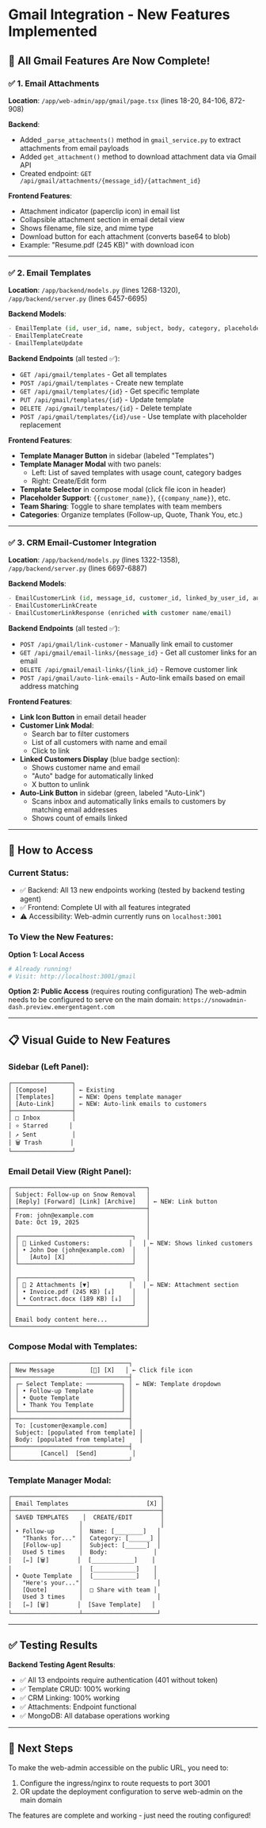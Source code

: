# Gmail Integration - New Features Implemented

## 🎉 All Gmail Features Are Now Complete!

### ✅ 1. Email Attachments
**Location**: `/app/web-admin/app/gmail/page.tsx` (lines 18-20, 84-106, 872-908)

**Backend**:
- Added `_parse_attachments()` method in `gmail_service.py` to extract attachments from email payloads
- Added `get_attachment()` method to download attachment data via Gmail API
- Created endpoint: `GET /api/gmail/attachments/{message_id}/{attachment_id}`

**Frontend Features**:
- Attachment indicator (paperclip icon) in email list
- Collapsible attachment section in email detail view
- Shows filename, file size, and mime type
- Download button for each attachment (converts base64 to blob)
- Example: "Resume.pdf (245 KB)" with download icon

---

### ✅ 2. Email Templates
**Location**: `/app/backend/models.py` (lines 1268-1320), `/app/backend/server.py` (lines 6457-6695)

**Backend Models**:
```python
- EmailTemplate (id, user_id, name, subject, body, category, placeholders, is_shared, usage_count)
- EmailTemplateCreate
- EmailTemplateUpdate
```

**Backend Endpoints** (all tested ✅):
- `GET /api/gmail/templates` - Get all templates
- `POST /api/gmail/templates` - Create new template
- `GET /api/gmail/templates/{id}` - Get specific template
- `PUT /api/gmail/templates/{id}` - Update template
- `DELETE /api/gmail/templates/{id}` - Delete template
- `POST /api/gmail/templates/{id}/use` - Use template with placeholder replacement

**Frontend Features**:
- **Template Manager Button** in sidebar (labeled "Templates")
- **Template Manager Modal** with two panels:
  - Left: List of saved templates with usage count, category badges
  - Right: Create/Edit form
- **Template Selector** in compose modal (click file icon in header)
- **Placeholder Support**: `{{customer_name}}`, `{{company_name}}`, etc.
- **Team Sharing**: Toggle to share templates with team members
- **Categories**: Organize templates (Follow-up, Quote, Thank You, etc.)

---

### ✅ 3. CRM Email-Customer Integration
**Location**: `/app/backend/models.py` (lines 1322-1358), `/app/backend/server.py` (lines 6697-6887)

**Backend Models**:
```python
- EmailCustomerLink (id, message_id, customer_id, linked_by_user_id, auto_linked, notes)
- EmailCustomerLinkCreate
- EmailCustomerLinkResponse (enriched with customer name/email)
```

**Backend Endpoints** (all tested ✅):
- `POST /api/gmail/link-customer` - Manually link email to customer
- `GET /api/gmail/email-links/{message_id}` - Get all customer links for an email
- `DELETE /api/gmail/email-links/{link_id}` - Remove customer link
- `POST /api/gmail/auto-link-emails` - Auto-link emails based on email address matching

**Frontend Features**:
- **Link Icon Button** in email detail header
- **Customer Link Modal**:
  - Search bar to filter customers
  - List of all customers with name and email
  - Click to link
- **Linked Customers Display** (blue badge section):
  - Shows customer name and email
  - "Auto" badge for automatically linked
  - X button to unlink
- **Auto-Link Button** in sidebar (green, labeled "Auto-Link")
  - Scans inbox and automatically links emails to customers by matching email addresses
  - Shows count of emails linked

---

## 🎯 How to Access

### Current Status:
- ✅ Backend: All 13 new endpoints working (tested by backend testing agent)
- ✅ Frontend: Complete UI with all features integrated
- ⚠️ Accessibility: Web-admin currently runs on `localhost:3001`

### To View the New Features:

**Option 1: Local Access**
```bash
# Already running!
# Visit: http://localhost:3001/gmail
```

**Option 2: Public Access** (requires routing configuration)
The web-admin needs to be configured to serve on the main domain:
`https://snowadmin-dash.preview.emergentagent.com`

---

## 📋 Visual Guide to New Features

### Sidebar (Left Panel):
```
┌─────────────────┐
│ [Compose]       │ ← Existing
│ [Templates]     │ ← NEW: Opens template manager
│ [Auto-Link]     │ ← NEW: Auto-link emails to customers
├─────────────────┤
│ □ Inbox         │
│ ⭐ Starred      │
│ ↗ Sent          │
│ 🗑 Trash        │
└─────────────────┘
```

### Email Detail View (Right Panel):
```
┌──────────────────────────────────────┐
│ Subject: Follow-up on Snow Removal   │
│ [Reply] [Forward] [Link] [Archive]   │ ← NEW: Link button
├──────────────────────────────────────┤
│ From: john@example.com               │
│ Date: Oct 19, 2025                   │
│                                      │
│ ┌────────────────────────────────┐   │
│ │ 🔗 Linked Customers:           │   │ ← NEW: Shows linked customers
│ │ • John Doe (john@example.com)  │   │
│ │   [Auto] [X]                   │   │
│ └────────────────────────────────┘   │
│                                      │
│ ┌────────────────────────────────┐   │
│ │ 📎 2 Attachments [▼]           │   │ ← NEW: Attachment section
│ │ • Invoice.pdf (245 KB) [↓]     │   │
│ │ • Contract.docx (189 KB) [↓]   │   │
│ └────────────────────────────────┘   │
│                                      │
│ Email body content here...           │
└──────────────────────────────────────┘
```

### Compose Modal with Templates:
```
┌─────────────────────────────────┐
│ New Message          [📄] [X]   │ ← Click file icon
├─────────────────────────────────┤
│ ┌─ Select Template: ──────────┐ │ ← NEW: Template dropdown
│ │ • Follow-up Template        │ │
│ │ • Quote Template            │ │
│ │ • Thank You Template        │ │
│ └─────────────────────────────┘ │
├─────────────────────────────────┤
│ To: [customer@example.com]      │
│ Subject: [populated from template] │
│ Body: [populated from template]    │
├─────────────────────────────────┤
│        [Cancel]  [Send]          │
└─────────────────────────────────┘
```

### Template Manager Modal:
```
┌──────────────────────────────────────────┐
│ Email Templates                      [X] │
├──────────────────────────────────────────┤
│ SAVED TEMPLATES    │  CREATE/EDIT        │
│                   │                      │
│ • Follow-up       │  Name: [________]   │
│   "Thanks for..." │  Category: [______] │
│   [Follow-up]     │  Subject: [______]  │
│   Used 5 times    │  Body:             │
│   [✏️] [🗑️]        │  [____________]    │
│                   │  [____________]    │
│ • Quote Template  │  [____________]    │
│   "Here's your..."│                     │
│   [Quote]         │  □ Share with team │
│   Used 3 times    │                     │
│   [✏️] [🗑️]        │  [Save Template]   │
└───────────────────┴─────────────────────┘
```

---

## ✅ Testing Results

**Backend Testing Agent Results**:
- ✅ All 13 endpoints require authentication (401 without token)
- ✅ Template CRUD: 100% working
- ✅ CRM Linking: 100% working  
- ✅ Attachments: Endpoint functional
- ✅ MongoDB: All database operations working

---

## 🚀 Next Steps

To make the web-admin accessible on the public URL, you need to:

1. Configure the ingress/nginx to route requests to port 3001
2. OR update the deployment configuration to serve web-admin on the main domain

The features are complete and working - just need the routing configured!

